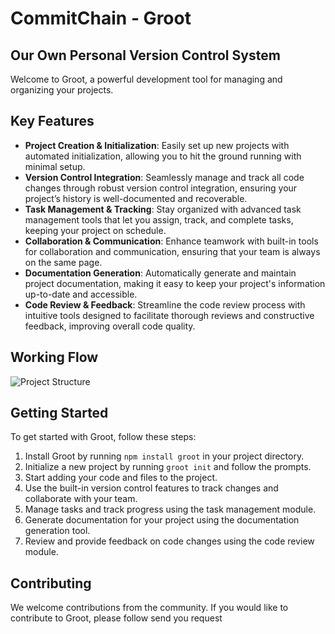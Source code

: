 # CommitChain - Groot 
## Our Own Personal Version Control System


Welcome to Groot, a powerful development tool for managing and organizing your projects.

## Key Features

- **Project Creation & Initialization**: Easily set up new projects with automated initialization, allowing you to hit the ground running with minimal setup.  
- **Version Control Integration**: Seamlessly manage and track all code changes through robust version control integration, ensuring your project’s history is well-documented and recoverable.
- **Task Management & Tracking**: Stay organized with advanced task management tools that let you assign, track, and complete tasks, keeping your project on schedule.
- **Collaboration & Communication**: Enhance teamwork with built-in tools for collaboration and communication, ensuring that your team is always on the same page.
- **Documentation Generation**: Automatically generate and maintain project documentation, making it easy to keep your project's information up-to-date and accessible.
- **Code Review & Feedback**: Streamline the code review process with intuitive tools designed to facilitate thorough reviews and constructive feedback, improving overall code quality.

## Working Flow
![Project Structure](https://phoenixnap.com/kb/wp-content/uploads/2021/09/git-workflow.png)

## Getting Started

To get started with Groot, follow these steps:

1. Install Groot by running `npm install groot` in your project directory.
2. Initialize a new project by running `groot init` and follow the prompts.
3. Start adding your code and files to the project.
4. Use the built-in version control features to track changes and collaborate with your team.
5. Manage tasks and track progress using the task management module.
6. Generate documentation for your project using the documentation generation tool.
7. Review and provide feedback on code changes using the code review module.



## Contributing

We welcome contributions from the community. If you would like to contribute to Groot, please follow send you request


